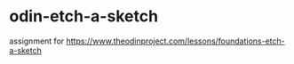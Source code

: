 # odin-etch-a-sketch
assignment for https://www.theodinproject.com/lessons/foundations-etch-a-sketch
